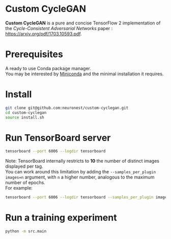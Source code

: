 # Custom CycleGAN

**Custom CycleGAN** is a pure and concise TensorFlow 2 implementation of the *Cycle-Consistent Adversarial Networks* paper : https://arxiv.org/pdf/1703.10593.pdf.

# Prerequisites

A ready to use Conda package manager. <br>
You may be interested by [Miniconda](<https://conda.io/en/latest/miniconda.html>) and the minimal installation it requires.

# Install

```bash
git clone git@github.com:neuronest/custom-cyclegan.git
cd custom-cyclegan
source install.sh
```

# Run TensorBoard server

```bash
tensorboard --port 6006 --logdir tensorboard
```

Note: TensorBoard internally restricts to **10** the number of distinct images displayed per tag. <br>
You can work around this limitation by adding the `--samples_per_plugin images=n` argument, with `n` a higher number, analogous to the maximum number of epochs. <br>
For example: 
```bash
tensorboard --port 6006 --logdir tensorboard --samples_per_plugin images=500
```

# Run a training experiment

```bash
python -m src.main
```

